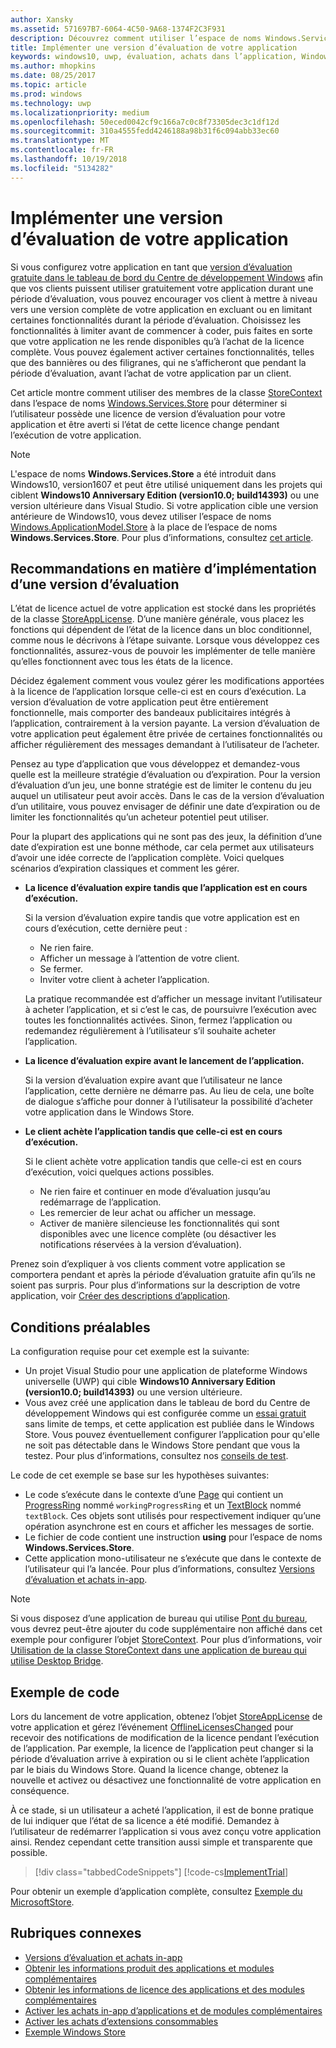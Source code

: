 ```yaml
---
author: Xansky
ms.assetid: 571697B7-6064-4C50-9A68-1374F2C3F931
description: Découvrez comment utiliser l’espace de noms Windows.Services.Store pour implémenter une version d’évaluation de votre application.
title: Implémenter une version d’évaluation de votre application
keywords: windows10, uwp, évaluation, achats dans l’application, Windows.Services.Store
ms.author: mhopkins
ms.date: 08/25/2017
ms.topic: article
ms.prod: windows
ms.technology: uwp
ms.localizationpriority: medium
ms.openlocfilehash: 50eced0042cf9c166a7c0c8f73305dec3c1df12d
ms.sourcegitcommit: 310a4555fedd4246188a98b31f6c094abb33ec60
ms.translationtype: MT
ms.contentlocale: fr-FR
ms.lasthandoff: 10/19/2018
ms.locfileid: "5134282"
---
```

# <a name="implement-a-trial-version-of-your-app"></a>Implémenter une version d’évaluation de votre application

Si vous configurez votre application en tant que [version d’évaluation gratuite dans le tableau de bord du Centre de développement Windows](../publish/set-app-pricing-and-availability.md#free-trial) afin que vos clients puissent utiliser gratuitement votre application durant une période d’évaluation, vous pouvez encourager vos client à mettre à niveau vers une version complète de votre application en excluant ou en limitant certaines fonctionnalités durant la période d’évaluation. Choisissez les fonctionnalités à limiter avant de commencer à coder, puis faites en sorte que votre application ne les rende disponibles qu’à l’achat de la licence complète. Vous pouvez également activer certaines fonctionnalités, telles que des bannières ou des filigranes, qui ne s’afficheront que pendant la période d’évaluation, avant l’achat de votre application par un client.

Cet article montre comment utiliser des membres de la classe [StoreContext](https://msdn.microsoft.com/library/windows/apps/windows.services.store.storecontext.aspx) dans l’espace de noms [Windows.Services.Store](https://msdn.microsoft.com/library/windows/apps/windows.services.store.aspx) pour déterminer si l’utilisateur possède une licence de version d’évaluation pour votre application et être averti si l’état de cette licence change pendant l’exécution de votre application. 

> [!NOTE]
> L'espace de noms **Windows.Services.Store** a été introduit dans Windows10, version1607 et peut être utilisé uniquement dans les projets qui ciblent **Windows10 Anniversary Edition (version10.0; build14393)** ou une version ultérieure dans Visual Studio. Si votre application cible une version antérieure de Windows10, vous devez utiliser l’espace de noms [Windows.ApplicationModel.Store](https://msdn.microsoft.com/library/windows/apps/windows.applicationmodel.store.aspx) à la place de l’espace de noms **Windows.Services.Store**. Pour plus d’informations, consultez [cet article](exclude-or-limit-features-in-a-trial-version-of-your-app.md).

## <a name="guidelines-for-implementing-a-trial-version"></a>Recommandations en matière d’implémentation d’une version d’évaluation

L’état de licence actuel de votre application est stocké dans les propriétés de la classe [StoreAppLicense](https://msdn.microsoft.com/library/windows/apps/windows.services.store.storeapplicense.aspx). D’une manière générale, vous placez les fonctions qui dépendent de l’état de la licence dans un bloc conditionnel, comme nous le décrivons à l’étape suivante. Lorsque vous développez ces fonctionnalités, assurez-vous de pouvoir les implémenter de telle manière qu’elles fonctionnent avec tous les états de la licence.

Décidez également comment vous voulez gérer les modifications apportées à la licence de l’application lorsque celle-ci est en cours d’exécution. La version d’évaluation de votre application peut être entièrement fonctionnelle, mais comporter des bandeaux publicitaires intégrés à l’application, contrairement à la version payante. La version d’évaluation de votre application peut également être privée de certaines fonctionnalités ou afficher régulièrement des messages demandant à l’utilisateur de l’acheter.

Pensez au type d’application que vous développez et demandez-vous quelle est la meilleure stratégie d’évaluation ou d’expiration. Pour la version d’évaluation d’un jeu, une bonne stratégie est de limiter le contenu du jeu auquel un utilisateur peut avoir accès. Dans le cas de la version d’évaluation d’un utilitaire, vous pouvez envisager de définir une date d’expiration ou de limiter les fonctionnalités qu’un acheteur potentiel peut utiliser.

Pour la plupart des applications qui ne sont pas des jeux, la définition d’une date d’expiration est une bonne méthode, car cela permet aux utilisateurs d’avoir une idée correcte de l’application complète. Voici quelques scénarios d’expiration classiques et comment les gérer.

-   **La licence d’évaluation expire tandis que l’application est en cours d’exécution.**

    Si la version d’évaluation expire tandis que votre application est en cours d’exécution, cette dernière peut :

    -   Ne rien faire.
    -   Afficher un message à l’attention de votre client.
    -   Se fermer.
    -   Inviter votre client à acheter l’application.

    La pratique recommandée est d’afficher un message invitant l’utilisateur à acheter l’application, et si c’est le cas, de poursuivre l’exécution avec toutes les fonctionnalités activées. Sinon, fermez l’application ou redemandez régulièrement à l’utilisateur s’il souhaite acheter l’application.

-   **La licence d’évaluation expire avant le lancement de l’application.**

    Si la version d’évaluation expire avant que l’utilisateur ne lance l’application, cette dernière ne démarre pas. Au lieu de cela, une boîte de dialogue s’affiche pour donner à l’utilisateur la possibilité d’acheter votre application dans le Windows Store.

-   **Le client achète l’application tandis que celle-ci est en cours d’exécution.**

    Si le client achète votre application tandis que celle-ci est en cours d’exécution, voici quelques actions possibles.

    -   Ne rien faire et continuer en mode d’évaluation jusqu’au redémarrage de l’application.
    -   Les remercier de leur achat ou afficher un message.
    -   Activer de manière silencieuse les fonctionnalités qui sont disponibles avec une licence complète (ou désactiver les notifications réservées à la version d’évaluation).

Prenez soin d’expliquer à vos clients comment votre application se comportera pendant et après la période d’évaluation gratuite afin qu’ils ne soient pas surpris. Pour plus d’informations sur la description de votre application, voir [Créer des descriptions d’application](https://msdn.microsoft.com/library/windows/apps/mt148529).

## <a name="prerequisites"></a>Conditions préalables

La configuration requise pour cet exemple est la suivante:
* Un projet Visual Studio pour une application de plateforme Windows universelle (UWP) qui cible **Windows10 Anniversary Edition (version10.0; build14393)** ou une version ultérieure.
* Vous avez créé une application dans le tableau de bord du Centre de développement Windows qui est configurée comme un [essai gratuit](https://msdn.microsoft.com/windows/uwp/publish/set-app-pricing-and-availability) sans limite de temps, et cette application est publiée dans le Windows Store. Vous pouvez éventuellement configurer l’application pour qu'elle ne soit pas détectable dans le Windows Store pendant que vous la testez. Pour plus d’informations, consultez nos [conseils de test](in-app-purchases-and-trials.md#testing).

Le code de cet exemple se base sur les hypothèses suivantes:
* Le code s’exécute dans le contexte d’une [Page](https://msdn.microsoft.com/library/windows/apps/windows.ui.xaml.controls.page.aspx) qui contient un [ProgressRing](https://msdn.microsoft.com/library/windows/apps/windows.ui.xaml.controls.progressring.aspx) nommé ```workingProgressRing``` et un [TextBlock](https://msdn.microsoft.com/library/windows/apps/windows.ui.xaml.controls.textblock.aspx) nommé ```textBlock```. Ces objets sont utilisés pour respectivement indiquer qu’une opération asynchrone est en cours et afficher les messages de sortie.
* Le fichier de code contient une instruction **using** pour l’espace de noms **Windows.Services.Store**.
* Cette application mono-utilisateur ne s’exécute que dans le contexte de l’utilisateur qui l’a lancée. Pour plus d’informations, consultez [Versions d’évaluation et achats in-app](in-app-purchases-and-trials.md#api_intro).

> [!NOTE]
> Si vous disposez d’une application de bureau qui utilise [Pont du bureau](https://developer.microsoft.com/windows/bridges/desktop), vous devrez peut-être ajouter du code supplémentaire non affiché dans cet exemple pour configurer l’objet  [StoreContext](https://msdn.microsoft.com/library/windows/apps/windows.services.store.storecontext.aspx). Pour plus d’informations, voir [Utilisation de la classe StoreContext dans une application de bureau qui utilise Desktop Bridge](in-app-purchases-and-trials.md#desktop).

## <a name="code-example"></a>Exemple de code

Lors du lancement de votre application, obtenez l’objet [StoreAppLicense](https://msdn.microsoft.com/library/windows/apps/windows.services.store.storeapplicense.aspx) de votre application et gérez l’événement [OfflineLicensesChanged](https://docs.microsoft.com/uwp/api/windows.services.store.storecontext.offlinelicenseschanged) pour recevoir des notifications de modification de la licence pendant l’exécution de l’application. Par exemple, la licence de l’application peut changer si la période d’évaluation arrive à expiration ou si le client achète l’application par le biais du Windows Store. Quand la licence change, obtenez la nouvelle et activez ou désactivez une fonctionnalité de votre application en conséquence.

À ce stade, si un utilisateur a acheté l’application, il est de bonne pratique de lui indiquer que l’état de sa licence a été modifié. Demandez à l’utilisateur de redémarrer l’application si vous avez conçu votre application ainsi. Rendez cependant cette transition aussi simple et transparente que possible.

> [!div class="tabbedCodeSnippets"]
[!code-cs[ImplementTrial](./code/InAppPurchasesAndLicenses_RS1/cs/ImplementTrialPage.xaml.cs#ImplementTrial)]

Pour obtenir un exemple d’application complète, consultez [Exemple du MicrosoftStore](https://github.com/Microsoft/Windows-universal-samples/tree/master/Samples/Store).

## <a name="related-topics"></a>Rubriques connexes

* [Versions d’évaluation et achats in-app](in-app-purchases-and-trials.md)
* [Obtenir les informations produit des applications et modules complémentaires](get-product-info-for-apps-and-add-ons.md)
* [Obtenir les informations de licence des applications et des modules complémentaires](get-license-info-for-apps-and-add-ons.md)
* [Activer les achats in-app d’applications et de modules complémentaires](enable-in-app-purchases-of-apps-and-add-ons.md)
* [Activer les achats d’extensions consommables](enable-consumable-add-on-purchases.md)
* [Exemple Windows Store](https://github.com/Microsoft/Windows-universal-samples/tree/master/Samples/Store)
